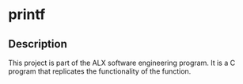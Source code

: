 # printf

## Description
This project is part of the ALX software engineering program. It is a C program that replicates the functionality of the  function.
